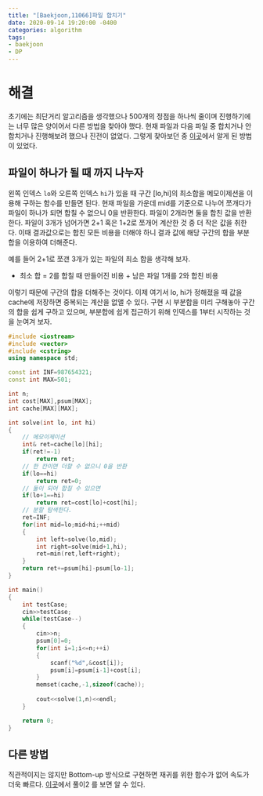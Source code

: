 ```yaml
---
title: "[Baekjoon,11066]파일 합치기"
date: 2020-09-14 19:20:00 -0400
categories: algorithm 
tags:
- baekjoon 
- DP
---
```


# 해결 
초기에는 최단거리 알고리즘을 생각했으나 500개의 정점을 하나씩 줄이며 진행하기에는 너무 많은 양이어서 다른 방법을 찾아야 했다. 
현재 파일과 다음 파일 중 합치거나 안 합치거나 진행해보려 했으나 진전이 없었다. 
그렇게 찾아보던 중 [이곳](http://melonicedlatte.com/algorithm/2018/03/22/051337.html)에서 알게 된 방법이 있었다. 

## 파일이 하나가 될 때 까지 나누자 
왼쪽 인덱스 `lo`와 오른쪽 인덱스 `hi`가 있을 때 구간 [lo,hi]의 최소합을 메모이제션을 이용해 구하는 함수를 만들면 된다. 
현재 파일을 가운데 mid를 기준으로 나누어 쪼개다가 파일이 하나가 되면 합칠 수 없으니 0을 반환한다. 
파일이 2개라면 둘을 합친 값을 반환한다. 
파일이 3개가 넘어가면 2+1 혹은 1+2로 쪼개어 계산한 것 중 더 작은 값을 취한다. 
이때 결과값으로는 합친 모든 비용을 더해야 하니 결과 값에 해당 구간의 합을 부분 합을 이용하여 더해준다. 

예를 들어 2+1로 쪼갠 3개가 있는 파일의 최소 합을 생각해 보자. 
- 최소 합 = 2를 합칠 때 만들어진 비용 +  남은 파일 1개를 2와 합친 비용 

이렇기 때문에 구간의 합을 더해주는 것이다. 
이제 여기서 lo, hi가 정해졌을 때 값을 cache에 저장하면 중복되는 계산을 없앨 수 있다. 
구현 시 부분합을 미리 구해놓아 구간의 합을 쉽게 구하고 있으며, 부분합에 쉽게 접근하기 위해 인덱스를 1부터 시작하는 것을 눈여겨 보자.
```cpp
#include <iostream>
#include <vector>
#include <cstring>
using namespace std;

const int INF=987654321;
const int MAX=501;

int n;
int cost[MAX],psum[MAX];
int cache[MAX][MAX];

int solve(int lo, int hi) 
{
    // 메모이제이션
    int& ret=cache[lo][hi];
    if(ret!=-1)
        return ret;
    // 한 칸이면 더할 수 없으니 0을 반환 
    if(lo==hi)
        return ret=0;
    // 둘이 되어 합칠 수 있으면 
    if(lo+1==hi)
        return ret=cost[lo]+cost[hi];
    // 분할 탐색한다.
    ret=INF;
    for(int mid=lo;mid<hi;++mid)
    {
        int left=solve(lo,mid);
        int right=solve(mid+1,hi);
        ret=min(ret,left+right);
    }
    return ret+=psum[hi]-psum[lo-1];
}

int main()
{
    int testCase;
    cin>>testCase;
    while(testCase--)
    {
        cin>>n;
        psum[0]=0;
        for(int i=1;i<=n;++i)
        {
            scanf("%d",&cost[i]);
            psum[i]=psum[i-1]+cost[i];
        }
        memset(cache,-1,sizeof(cache));
        
        cout<<solve(1,n)<<endl;
    }

    return 0;
}
```

## 다른 방법 
직관적이지는 않지만 Bottom-up 방식으로 구현하면 재귀를 위한 함수가 없어 속도가 더욱 빠르다. 
[이곳](http://melonicedlatte.com/algorithm/2018/03/22/051337.html)에서 풀이2 를 보면 알 수 있다. 
